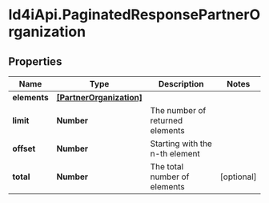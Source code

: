 # Id4iApi.PaginatedResponsePartnerOrganization

## Properties
Name | Type | Description | Notes
------------ | ------------- | ------------- | -------------
**elements** | [**[PartnerOrganization]**](PartnerOrganization.md) |  | 
**limit** | **Number** | The number of returned elements | 
**offset** | **Number** | Starting with the n-th element | 
**total** | **Number** | The total number of elements | [optional] 


